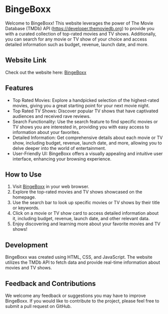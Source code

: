 # BingeBoxx

Welcome to BingeBoxx! This website leverages the power of The Movie Database (TMDb) API (https://developer.themoviedb.org) to provide you with a curated collection of top-rated movies and TV shows. Additionally, you can search for any movie or TV show of your choice and access detailed information such as budget, revenue, launch date, and more. 

## Website Link
Check out the website here: [BingeBoxx](https://main--bingeboxx.netlify.app/)

## Features
- Top Rated Movies: Explore a handpicked selection of the highest-rated movies, giving you a great starting point for your next movie night.
- Top Rated TV Shows: Discover popular TV shows that have captivated audiences and received rave reviews.
- Search Functionality: Use the search feature to find specific movies or TV shows you are interested in, providing you with easy access to information about your favorites.
- Detailed Information: Get comprehensive details about each movie or TV show, including budget, revenue, launch date, and more, allowing you to delve deeper into the world of entertainment.
- User-Friendly UI: BingeBoxx offers a visually appealing and intuitive user interface, enhancing your browsing experience.

## How to Use
1. Visit [BingeBoxx](https://main--bingeboxx.netlify.app/) in your web browser.
2. Explore the top-rated movies and TV shows showcased on the homepage.
3. Use the search bar to look up specific movies or TV shows by their title or keywords.
4. Click on a movie or TV show card to access detailed information about it, including budget, revenue, launch date, and other relevant data.
5. Enjoy discovering and learning more about your favorite movies and TV shows!

## Development
BingeBoxx was created using HTML, CSS, and JavaScript. The website utilizes the TMDb API to fetch data and provide real-time information about movies and TV shows.

## Feedback and Contributions
We welcome any feedback or suggestions you may have to improve BingeBoxx. If you would like to contribute to the project, please feel free to submit a pull request on GitHub.
